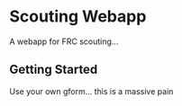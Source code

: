 # Scouting Webapp

A webapp for FRC scouting...

## Getting Started

Use your own gform...
this is a massive pain